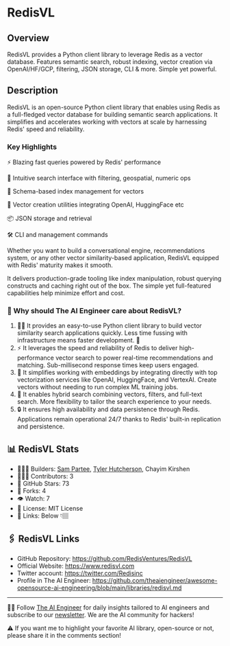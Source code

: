 # RedisVL
## Overview
RedisVL provides a Python client library to leverage Redis as a vector database. Features semantic search, robust indexing, vector creation via OpenAI/HF/GCP, filtering, JSON storage, CLI & more. Simple yet powerful.

## Description
RedisVL is an open-source Python client library that enables using Redis as a full-fledged vector database for building semantic search applications. It simplifies and accelerates working with vectors at scale by harnessing Redis' speed and reliability.

### Key Highlights

⚡️ Blazing fast queries powered by Redis' performance

🧭 Intuitive search interface with filtering, geospatial, numeric ops

📑 Schema-based index management for vectors

🎨 Vector creation utilities integrating OpenAI, HuggingFace etc

📦 JSON storage and retrieval

🛠️ CLI and management commands

Whether you want to build a conversational engine, recommendations system, or any other vector similarity-based application, RedisVL equipped with Redis' maturity makes it smooth.

It delivers production-grade tooling like index manipulation, robust querying constructs and caching right out of the box. The simple yet full-featured capabilities help minimize effort and cost.

### 🤔 Why should The AI Engineer care about RedisVL?
1. 👩‍💻 It provides an easy-to-use Python client library to build vector similarity search applications quickly. Less time fussing with infrastructure means faster development. 🚀
2. ⚡️ It leverages the speed and reliability of Redis to deliver high-performance vector search to power real-time recommendations and matching. Sub-millisecond response times keep users engaged.
3. 🌈 It simplifies working with embeddings by integrating directly with top vectorization services like OpenAI, HuggingFace, and VertexAI. Create vectors without needing to run complex ML training jobs.
4. 🧩 It enables hybrid search combining vectors, filters, and full-text search. More flexibility to tailor the search experience to your needs.
5. 🔒 It ensures high availability and data persistence through Redis. Applications remain operational 24/7 thanks to Redis' built-in replication and persistence.

## 📊 RedisVL Stats
* 👷🏽‍♀️ Builders: [Sam Partee](https://www.linkedin.com/in/sampartee/), [Tyler Hutcherson](https://www.linkedin.com/in/tyler-hutcherson/), Chayim Kirshen
* 👩🏽‍💻 Contributors: 3
* 💫 GitHub Stars: 73
* 🍴 Forks: 4
* 👁️ Watch: 7
* 🪪 License: MIT License
* 🔗 Links: Below 👇🏽

## 🖇️ RedisVL Links
* GitHub Repository: https://github.com/RedisVentures/RedisVL
* Official Website: https://www.redisvl.com
* Twitter account: https://twitter.com/Redisinc
* Profile in The AI Engineer: https://github.com/theaiengineer/awesome-opensource-ai-engineering/blob/main/libraries/redisvl.md

---
🧙🏽 Follow [The AI Engineer](https://www.linkedin.com/company/theaiengineer/) for daily insights tailored to AI engineers and subscribe to our [newsletter](http://theaiengineerco.substack.com). We are the AI community for hackers!

⚠️ If you want me to highlight your favorite AI library, open-source or not, please share it in the comments section!

